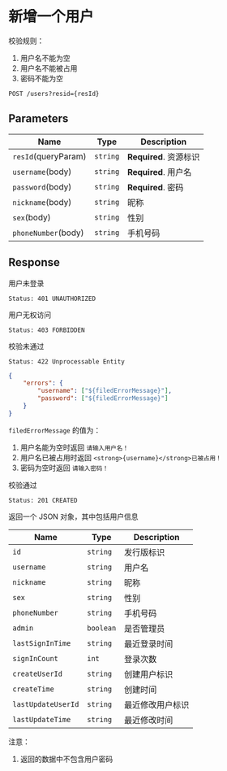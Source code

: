 # 新增一个用户

校验规则：

1. 用户名不能为空
2. 用户名不能被占用
3. 密码不能为空

```text
POST /users?resid={resId}
```

## Parameters

| Name                | Type     | Description            |
| ------------------- | -------- | ---------------------- |
| `resId`(queryParam) | `string` | **Required**. 资源标识 |
| `username`(body)    | `string` | **Required**. 用户名   |
| `password`(body)    | `string` | **Required**. 密码     |
| `nickname`(body)    | `string` | 昵称                   |
| `sex`(body)         | `string` | 性别                   |
| `phoneNumber`(body) | `string` | 手机号码               |

## Response

用户未登录

```text
Status: 401 UNAUTHORIZED
```

用户无权访问

```text
Status: 403 FORBIDDEN
```

校验未通过

```text
Status: 422 Unprocessable Entity
```

```json
{
    "errors": {
        "username": ["${filedErrorMessage}"],
        "password": ["${filedErrorMessage}"]
    }
}
```

`filedErrorMessage` 的值为：

1. 用户名能为空时返回 `请输入用户名！`
2. 用户名已被占用时返回 `<strong>{username}</strong>已被占用！`
3. 密码为空时返回 `请输入密码！`

校验通过

```text
Status: 201 CREATED
```

返回一个 JSON 对象，其中包括用户信息

| Name               | Type      | Description      |
| ------------------ | --------- | ---------------- |
| `id`               | `string`  | 发行版标识       |
| `username`         | `string`  | 用户名           |
| `nickname`         | `string`  | 昵称             |
| `sex`              | `string`  | 性别             |
| `phoneNumber`      | `string`  | 手机号码         |
| `admin`            | `boolean` | 是否管理员       |
| `lastSignInTime`   | `string`  | 最近登录时间     |
| `signInCount`      | `int`     | 登录次数         |
| `createUserId`     | `string`  | 创建用户标识     |
| `createTime`       | `string`  | 创建时间         |
| `lastUpdateUserId` | `string`  | 最近修改用户标识 |
| `lastUpdateTime`   | `string`  | 最近修改时间     |

注意：

1. 返回的数据中不包含用户密码